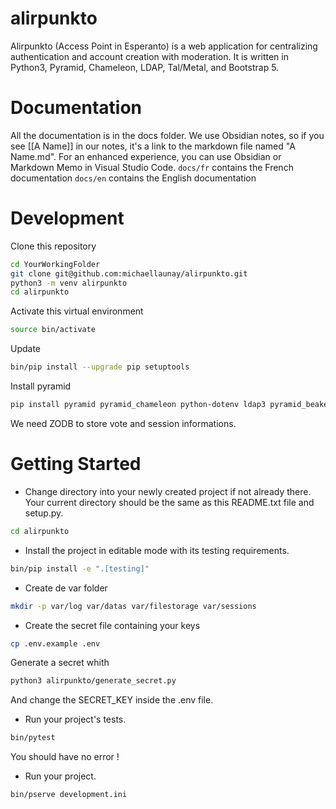 # alirpunkto
Alirpunkto (Access Point in Esperanto) is a web application for centralizing authentication and account creation with moderation. It is written in Python3, Pyramid, Chameleon, LDAP, Tal/Metal, and Bootstrap 5.

# Documentation
All the documentation is in the docs folder.
We use Obsidian notes, so if you see [[A Name]] in our notes, it's a link to the markdown file named "A Name.md".
For an enhanced experience, you can use Obsidian or Markdown Memo in Visual Studio Code.
`docs/fr` contains the French documentation
`docs/en` contains the English documentation

# Development
Clone this repository
```bash
cd YourWorkingFolder
git clone git@github.com:michaellaunay/alirpunkto.git
python3 -m venv alirpunkto
cd alirpunkto
```

Activate this virtual environment
```bash
source bin/activate
```

Update
```bash
bin/pip install --upgrade pip setuptools
```

Install pyramid
```bash
pip install pyramid pyramid_chameleon python-dotenv ldap3 pyramid_beaker pyramid_mailer py3dns validate_email cryptography bcrypt
```

We need ZODB to store vote and session informations.

# Getting Started

- Change directory into your newly created project if not already there. Your
  current directory should be the same as this README.txt file and setup.py.

```bash
cd alirpunkto
```

- Install the project in editable mode with its testing requirements.

```bash
bin/pip install -e ".[testing]"
```

- Create de var folder

```bash
mkdir -p var/log var/datas var/filestorage var/sessions
```

- Create the secret file containing your keys

```bash
cp .env.example .env
```

Generate a secret whith 

```bash
python3 alirpunkto/generate_secret.py
```

And change the SECRET_KEY inside the .env file.

- Run your project's tests.

```bash
bin/pytest
```

You should have no error !

- Run your project.
```bash
bin/pserve development.ini
```

